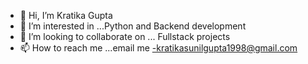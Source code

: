- 👋 Hi, I’m Kratika Gupta
- 👀 I’m interested in ...Python and Backend development 
- 💞️ I’m looking to collaborate on ... Fullstack projects
- 📫 How to reach me ...email me -kratikasunilgupta1998@gmail.com

<!---
Ketchup08/Ketchup08 is a ✨ special ✨ repository because its `README.md` (this file) appears on your GitHub profile.
You can click the Preview link to take a look at your changes.
--->
